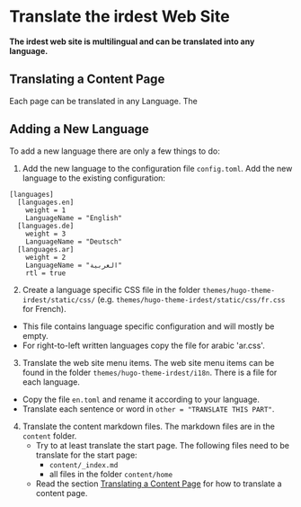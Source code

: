 # Translate the irdest Web Site

**The irdest web site is multilingual and can be translated into any language.**


## Translating a Content Page

Each page can be translated in any Language. The 


## Adding a New Language

To add a new language there are only a few things to do:

1. Add the new language to the configuration file `config.toml`. Add the new language to the existing configuration:

```
[languages]
  [languages.en]
    weight = 1
    LanguageName = "English"
  [languages.de]
    weight = 3
    LanguageName = "Deutsch"
  [languages.ar]
    weight = 2
    LanguageName = "العربية"
    rtl = true
```

2. Create a language specific CSS file in the folder `themes/hugo-theme-irdest/static/css/` (e.g. `themes/hugo-theme-irdest/static/css/fr.css` for French). 
  * This file contains language specific configuration and will mostly be empty.
  * For right-to-left written languages copy the file for arabic 'ar.css'.

3. Translate the web site menu items. The web site menu items can be found in the folder `themes/hugo-theme-irdest/i18n`. There is a file for each language.
  * Copy the file `en.toml` and rename it according to your language.
  * Translate each sentence or word in `other = "TRANSLATE THIS PART"`.

4. Translate the content markdown files. The markdown files are in the `content` folder.
    * Try to at least translate the start page. The following files need to be translate for the start page:
        * `content/_index.md`
        * all files in the folder `content/home`
    * Read the section [Translating a Content Page](#Translating-a-Content-Page) for how to translate a content page.

